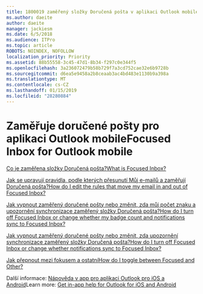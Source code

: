 ```yaml
---
title: 1800019 zaměřený složky Doručená pošta v aplikaci Outlook mobile
ms.author: daeite
author: daeite
manager: jackiesm
ms.date: 6/5/2018
ms.audience: ITPro
ms.topic: article
ROBOTS: NOINDEX, NOFOLLOW
localization_priority: Priority
ms.assetid: 88b55558-3c45-47d1-8b34-f297c0e344f5
ms.openlocfilehash: 3a236072479b58b729f7a3cd752cae32e6b9728b
ms.sourcegitcommit: d6ea5e9458a2b8ceaab3ac4bd483e1130b9a398a
ms.translationtype: MT
ms.contentlocale: cs-CZ
ms.lasthandoff: 01/15/2019
ms.locfileid: "28280884"
---
```

# <a name="focused-inbox-for-outlook-mobile"></a><span data-ttu-id="bbe83-102">Zaměřuje doručené pošty pro aplikaci Outlook mobile</span><span class="sxs-lookup"><span data-stu-id="bbe83-102">Focused Inbox for Outlook mobile</span></span>

[<span data-ttu-id="bbe83-103">Co je zaměřena složky Doručená pošta?</span><span class="sxs-lookup"><span data-stu-id="bbe83-103">What is Focused Inbox?</span></span>](https://go.microsoft.com/fwlink/p/?linkid=2001915&amp;clcid=0x409)
  
[<span data-ttu-id="bbe83-104">Jak se upravují pravidla, podle kterých přesunutí Můj e-mailů a zaměřují Doručená pošta?</span><span class="sxs-lookup"><span data-stu-id="bbe83-104">How do I edit the rules that move my email in and out of Focused Inbox?</span></span>](https://go.microsoft.com/fwlink/p/?linkid=2002210&amp;clcid=0x409)
  
[<span data-ttu-id="bbe83-105">Jak vypnout zaměřený doručené pošty nebo změnit, zda můj počet znaku a upozornění synchronizace zaměřený složky Doručená pošta?</span><span class="sxs-lookup"><span data-stu-id="bbe83-105">How do I turn off Focused Inbox or change whether my badge count and notifications sync to Focused Inbox?</span></span>](https://go.microsoft.com/fwlink/p/?linkid=2001916&amp;clcid=0x409)
  
[<span data-ttu-id="bbe83-106">Jak vypnout zaměřený doručené pošty nebo změnit, zda upozornění synchronizace zaměřený složky Doručená pošta?</span><span class="sxs-lookup"><span data-stu-id="bbe83-106">How do I turn off Focused Inbox or change whether notifications sync to Focused Inbox?</span></span>](https://go.microsoft.com/fwlink/p/?linkid=2001917&amp;clcid=0x409)
  
[<span data-ttu-id="bbe83-107">Jak přepnout mezi fokusem a ostatní</span><span class="sxs-lookup"><span data-stu-id="bbe83-107">How do I toggle between Focused and Other?</span></span>](https://go.microsoft.com/fwlink/p/?linkid=2002211&amp;clcid=0x409)
  
<span data-ttu-id="bbe83-108">Další informace: [Nápověda v app pro aplikaci Outlook pro iOS a Android](https://go.microsoft.com/fwlink/p/?linkid=2001918&amp;clcid=0x409)</span><span class="sxs-lookup"><span data-stu-id="bbe83-108">Learn more: [Get in-app help for Outlook for iOS and Android](https://go.microsoft.com/fwlink/p/?linkid=2001918&amp;clcid=0x409)</span></span>
  

